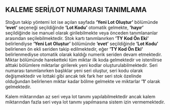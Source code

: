 ## KALEME SERİ/LOT NUMARASI TANIMLAMA 
Stoğun takip yöntemi lot ise açılan sayfada **‘Yeni Lot Oluştur’** bölümünde **’evet’** seçeneği seçildiğinde **’Lot Kodu’** otomatik gelmekte, **’hayır’** seçildiğinde ise manuel olarak girilebilmekte veya önceden tanımlananlar arasından seçilebilmektedir. Stok kartı tanımlanırken **’TY Kod Ön Eki’** belirlendiyse **‘Yeni Lot Oluştur’** bölümünde **’evet’** seçildiğinde **’Lot Kodu’** belirlenen ön ekli seriden takip edilmektedir, eğer **’TY Kod Ön Eki’** belirlenmediyse otomatik olarak kaldığı numerik seriden devam etmektedir. Miktar bölümünde hareketteki tüm miktar ilk koda gelmektedir ve istenilirse alttaki bölümlere miktarlar girilerek yeni kodlar oluşturulabilmektedir. Seri numarası tanımlanırken başlıklar yeni seri oluştur, seri kodu olarak değişmektedir ve lottaki gibi ancak tek fark her seri stok özelinde olduğundan belirlenen miktar kadar bölme gelmekte ve miktarlar **’1’** olarak gelmektedir. 

Kalem miktarından az seri veya lot tanımı yapılabilmektedir ancak kalem miktarından fazla seri veya lot tanımı yapılmasına sistem izin vermemektedir. 
